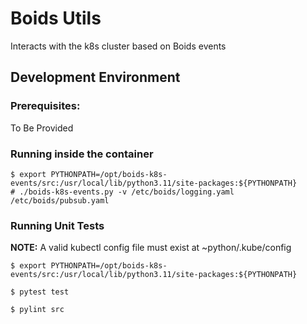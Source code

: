 # Boids Utils

Interacts with the k8s cluster based on Boids events

## Development Environment

### Prerequisites:

To Be Provided

### Running inside the container

```
$ export PYTHONPATH=/opt/boids-k8s-events/src:/usr/local/lib/python3.11/site-packages:${PYTHONPATH}
# ./boids-k8s-events.py -v /etc/boids/logging.yaml /etc/boids/pubsub.yaml
```

### Running Unit Tests

**NOTE:** A valid kubectl config file must exist at ~python/.kube/config

```
$ export PYTHONPATH=/opt/boids-k8s-events/src:/usr/local/lib/python3.11/site-packages:${PYTHONPATH}

$ pytest test

$ pylint src
```
